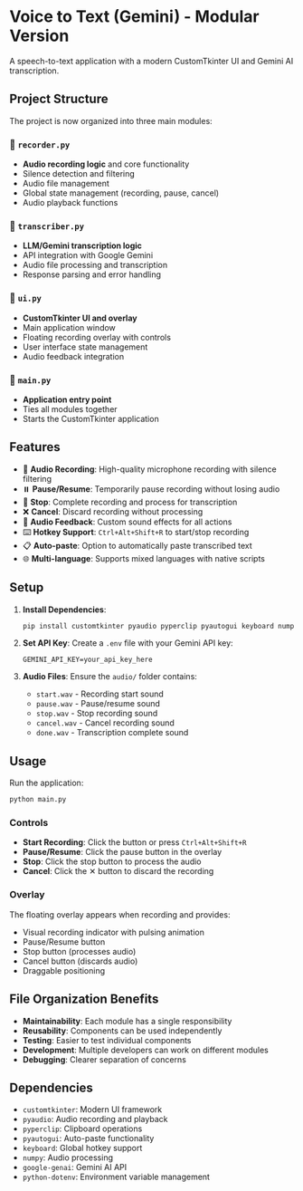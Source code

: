 # Voice to Text (Gemini) - Modular Version

A speech-to-text application with a modern CustomTkinter UI and Gemini AI transcription.

## Project Structure

The project is now organized into three main modules:

### 📁 `recorder.py`

- **Audio recording logic** and core functionality
- Silence detection and filtering
- Audio file management
- Global state management (recording, pause, cancel)
- Audio playback functions

### 📁 `transcriber.py`

- **LLM/Gemini transcription logic**
- API integration with Google Gemini
- Audio file processing and transcription
- Response parsing and error handling

### 📁 `ui.py`

- **CustomTkinter UI and overlay**
- Main application window
- Floating recording overlay with controls
- User interface state management
- Audio feedback integration

### 📁 `main.py`

- **Application entry point**
- Ties all modules together
- Starts the CustomTkinter application

## Features

- 🎤 **Audio Recording**: High-quality microphone recording with silence filtering
- ⏸️ **Pause/Resume**: Temporarily pause recording without losing audio
- 🛑 **Stop**: Complete recording and process for transcription
- ❌ **Cancel**: Discard recording without processing
- 🎵 **Audio Feedback**: Custom sound effects for all actions
- ⌨️ **Hotkey Support**: `Ctrl+Alt+Shift+R` to start/stop recording
- 📋 **Auto-paste**: Option to automatically paste transcribed text
- 🌐 **Multi-language**: Supports mixed languages with native scripts

## Setup

1. **Install Dependencies**:

   ```bash
   pip install customtkinter pyaudio pyperclip pyautogui keyboard numpy google-genai python-dotenv
   ```

2. **Set API Key**: Create a `.env` file with your Gemini API key:

   ```
   GEMINI_API_KEY=your_api_key_here
   ```

3. **Audio Files**: Ensure the `audio/` folder contains:
   - `start.wav` - Recording start sound
   - `pause.wav` - Pause/resume sound
   - `stop.wav` - Stop recording sound
   - `cancel.wav` - Cancel recording sound
   - `done.wav` - Transcription complete sound

## Usage

Run the application:

```bash
python main.py
```

### Controls

- **Start Recording**: Click the button or press `Ctrl+Alt+Shift+R`
- **Pause/Resume**: Click the pause button in the overlay
- **Stop**: Click the stop button to process the audio
- **Cancel**: Click the ✕ button to discard the recording

### Overlay

The floating overlay appears when recording and provides:

- Visual recording indicator with pulsing animation
- Pause/Resume button
- Stop button (processes audio)
- Cancel button (discards audio)
- Draggable positioning

## File Organization Benefits

- **Maintainability**: Each module has a single responsibility
- **Reusability**: Components can be used independently
- **Testing**: Easier to test individual components
- **Development**: Multiple developers can work on different modules
- **Debugging**: Clearer separation of concerns

## Dependencies

- `customtkinter`: Modern UI framework
- `pyaudio`: Audio recording and playback
- `pyperclip`: Clipboard operations
- `pyautogui`: Auto-paste functionality
- `keyboard`: Global hotkey support
- `numpy`: Audio processing
- `google-genai`: Gemini AI API
- `python-dotenv`: Environment variable management
